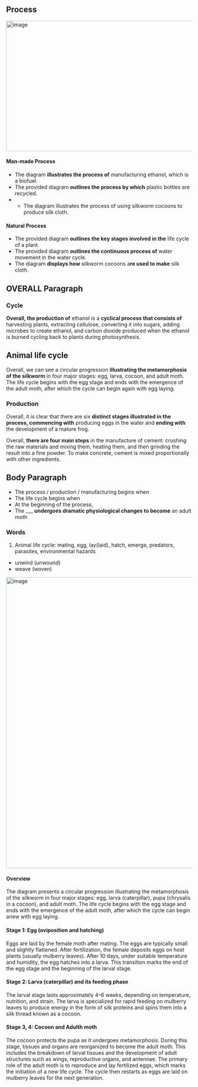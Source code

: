 ## Process

<img width="1548" height="354" alt="image" src="https://github.com/user-attachments/assets/fa0b3d74-5323-4f96-af1c-9457eed69353" />

#### Man-made Process
- The diagram **illustrates the process of** manufacturing ethanol, which is a biofuel.
- The provided diagram **outlines the process by which** plastic bottles are recycled.
- - The diagram illustrates the process of using silkworm cocoons to produce silk cloth.
#### Natural Process
- The provided diagram **outlines the key stages involved in the** life cycle of a plant.
- The provided diagram **outlines the continuous process of** water movement in the water cycle.
- The diagram **displays how** silkworm cocoons a**re used to make** silk cloth.


## OVERALL Paragraph

### Cycle
**Overall, the production of** ethanol is a **cyclical process that consists of** harvesting plants, extracting cellulose, converting it into sugars, adding microbes to create ethanol, and carbon dioxide produced when the ethanol is burned cycling back to plants during photosynthesis.

## Animal life cycle
Overall, we can see a circular progression **illustrating the metamorphosis of the silkworm** in four major stages: egg, larva, cocoon, and adult moth. The life cycle begins with the egg stage and ends with the emergence of the adult moth, after which the cycle can begin again with egg laying.

### Production
Overall, it is clear that there are six **distinct stages illustrated in the process, commencing with** producing eggs in the water and **ending with** the development of a mature frog. 

Overall, **there are four main steps** in the manufacture of cement: crushing the raw materials and mixing them, heating them, and then grinding the result into a fine powder. To make concrete, cement is mixed proportionally with other ingredients.


## Body Paragraph
- The process / production / manufacturing begins when
- The life cycle begins when
- At the beginning of the process,
- The ___ **undergoes dramatic physiological changes to become** an adult moth

### Words

1. Animal life cycle: mating, egg, lay(laid), hatch, emerge, predators, parasites, environmental hazards



- unwind (unwound)
- weave (woven)


<img width="906" height="790" alt="image" src="https://github.com/user-attachments/assets/65167660-06d2-452f-aba2-c856bae9a333" />


#### Overview
The diagram presents a circular progression illustrating the metamorphosis of the silkworm in four major stages: egg, larva (caterpillar), pupa (chrysalis in a cocoon), and adult moth. The life cycle begins with the egg stage and ends with the emergence of the adult moth, after which the cycle can begin anew with egg laying. 

#### Stage 1: Egg (oviposition and hatching)
Eggs are laid by the female moth after mating. The eggs are typically small and slightly flattened. After fertilization, the female deposits eggs on host plants (usually mulberry leaves). After 10 days, under suitable temperature and humidity, the egg hatches into a larva. This transition marks the end of the egg stage and the beginning of the larval stage.

#### Stage 2: Larva (caterpillar) and its feeding phase

The larval stage lasts approximately 4–6 weeks, depending on temperature, nutrition, and strain. The larva is specialized for rapid feeding on mulberry leaves to produce energy in the form of silk proteins and spins them into a silk thread known as a cocoon.


#### Stage 3, 4: Cocoon and Adulth moth

The cocoon protects the pupa as it undergoes metamorphosis. During this stage, tissues and organs are reorganized to become the adult moth. This includes the breakdown of larval tissues and the development of adult structures such as wings, reproductive organs, and antennae. The primary role of the adult moth is to reproduce and lay fertilized eggs, which marks the initiation of a new life cycle. The cycle then restarts as eggs are laid on mulberry leaves for the next generation.


